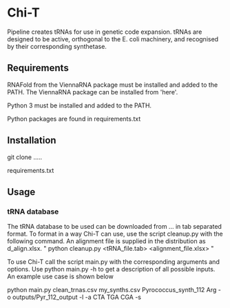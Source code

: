 # Chi-T

Pipeline creates tRNAs for use in genetic code expansion. tRNAs are designed to be active, orthogonal to the E. coli machinery, and recognised by their corresponding synthetase.

## Requirements

RNAFold from the ViennaRNA package must be installed and added to the PATH. The ViennaRNA package can be installed from 'here'.

Python 3 must be installed and added to the PATH.

Python packages are found in requirements.txt

## Installation

git clone .....

requirements.txt

## Usage
### tRNA database
The tRNA database to be used can be downloaded from ... in tab separated format. To format in a way Chi-T can use, use the script cleanup.py with the following command.
An alignment file is supplied in the distribution as d_align.xlsx.
" python cleanup.py <tRNA_file.tab> <alignment_file.xlsx> "

To use Chi-T call the script main.py with the corresponding arguments and options. Use python main.py -h to get a description of all possible inputs. 
An example use case is shown below

python main.py clean_trnas.csv my_synths.csv Pyrococcus_synth_112 Arg -o outputs/Pyr_112_output -l -a CTA TGA CGA -s
